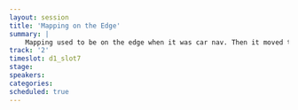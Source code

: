 ```yaml
---
layout: session
title: 'Mapping on the Edge'
summary: |
    Mapping used to be on the edge when it was car nav. Then it moved to the cloud. Now, advanced in microprocessors and tech like tensorflow processors are moving mapping back to the network edge where devices will interpret the world around them with new sensors. What will coming microprocessor tech do for mapping in AV, AR and gaming
track: '2'
timeslot: d1_slot7
stage:
speakers:
categories:
scheduled: true
---
```

